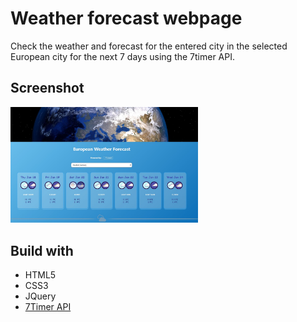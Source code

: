 # Weather forecast webpage 

Check the weather and forecast for the entered city in the selected European city for the next 7 days using the 7timer API. 

## Screenshot
<img src="https://github.com/amouna-dev/weather-forecast-api/blob/main/images/Screenshot%202024-01-18.jpg" width="300">

## Build with

- HTML5
- CSS3
- JQuery
- [7Timer API](https://www.7timer.info/doc.php)
